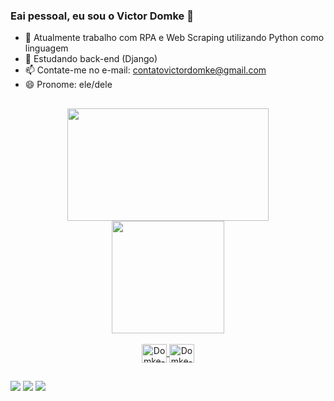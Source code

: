 ### Eai pessoal, eu sou o Victor Domke 👋


- 🔭 Atualmente trabalho com RPA e Web Scraping utilizando Python como linguagem
- 🌱 Estudando back-end (Django)
- 📫 Contate-me no e-mail: contatovictordomke@gmail.com
- 😄 Pronome: ele/dele

##

<div align="center">
  <a href="https://github.com/victordomke">
  <img height="180em" width="80%" src="https://github-readme-stats.vercel.app/api?username=victordomke&show_icons=true&theme=dark&include_all_commits=true&count_private=true"/>
  <img height="180em" src="https://github-readme-stats.vercel.app/api/top-langs/?username=victordomke&layout=compact&langs_count=7&theme=dark"/>
</div>
<div style="display: inline_block" align="center"><br>
  <img align="center" alt="Domke-Python" height="30" width="40" src="https://cdn.jsdelivr.net/gh/devicons/devicon/icons/python/python-original-wordmark.svg">
  <img align="center" alt="Domke-Django" height="30" width="40"  src="https://cdn.jsdelivr.net/gh/devicons/devicon/icons/django/django-plain.svg">
</div>

##
<div>
  <a href="https://instagram.com/vribeirod" target="_blank"><img src="https://img.shields.io/badge/-Instagram-%23E4405F?style=for-the-badge&logo=instagram&logoColor=white" target="_blank"></a>
  <a href = "mailto:contatovictordomke@gmail.com"><img src="https://img.shields.io/badge/-Gmail-%23333?style=for-the-badge&logo=gmail&logoColor=white" target="_blank"></a>
  <a href="https://www.linkedin.com/in/victordomke/" target="_blank"><img src="https://img.shields.io/badge/-LinkedIn-%230077B5?style=for-the-badge&logo=linkedin&logoColor=white" target="_blank"></a>
</div>
